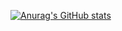 [![Anurag's GitHub stats](https://github-readme-stats.vercel.app/api?username=meta-hub&show_icons=true&theme=dark)](https://github.com/anuraghazra/github-readme-stats)
